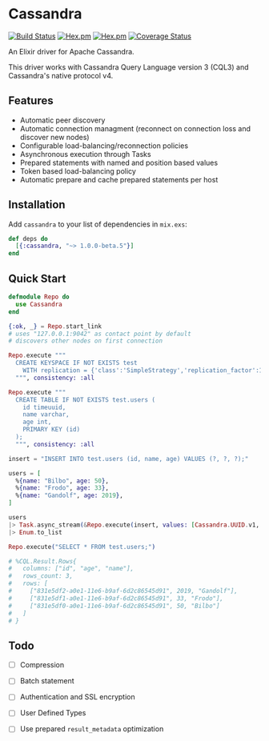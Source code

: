 # Cassandra

[![Build Status](https://travis-ci.org/cafebazaar/elixir-cassandra.svg?branch=master)](https://travis-ci.org/cafebazaar/elixir-cassandra)
[![Hex.pm](https://img.shields.io/hexpm/v/cassandra.svg?maxAge=2592000)](https://hex.pm/packages/cassandra)
[![Hex.pm](https://img.shields.io/hexpm/l/cassandra.svg?maxAge=2592000)](https://github.com/cafebazaar/elixir-cassandra/blob/master/LICENSE.md)
[![Coverage Status](https://coveralls.io/repos/github/cafebazaar/elixir-cassandra/badge.svg?branch=master)](https://coveralls.io/github/cafebazaar/elixir-cassandra?branch=master)

An Elixir driver for Apache Cassandra.

This driver works with Cassandra Query Language version 3 (CQL3) and Cassandra's native protocol v4.

## Features

* Automatic peer discovery
* Automatic connection managment (reconnect on connection loss and discover new nodes)
* Configurable load-balancing/reconnection policies
* Asynchronous execution through Tasks
* Prepared statements with named and position based values
* Token based load-balancing policy
* Automatic prepare and cache prepared statements per host

## Installation

Add `cassandra` to your list of dependencies in `mix.exs`:

```elixir
def deps do
  [{:cassandra, "~> 1.0.0-beta.5"}]
end
```

## Quick Start

```elixir
defmodule Repo do
  use Cassandra
end

{:ok, _} = Repo.start_link
# uses "127.0.0.1:9042" as contact point by default
# discovers other nodes on first connection

Repo.execute """
  CREATE KEYSPACE IF NOT EXISTS test
    WITH replication = {'class':'SimpleStrategy','replication_factor':1};
  """, consistency: :all

Repo.execute """
  CREATE TABLE IF NOT EXISTS test.users (
    id timeuuid,
    name varchar,
    age int,
    PRIMARY KEY (id)
  );
  """, consistency: :all

insert = "INSERT INTO test.users (id, name, age) VALUES (?, ?, ?);"

users = [
  %{name: "Bilbo", age: 50},
  %{name: "Frodo", age: 33},
  %{name: "Gandolf", age: 2019},
]

users
|> Task.async_stream(&Repo.execute(insert, values: [Cassandra.UUID.v1, &1.name, &1.age]))
|> Enum.to_list

Repo.execute("SELECT * FROM test.users;")

# %CQL.Result.Rows{
#   columns: ["id", "age", "name"],
#   rows_count: 3,
#   rows: [
#     ["831e5df2-a0e1-11e6-b9af-6d2c86545d91", 2019, "Gandolf"],
#     ["831e5df1-a0e1-11e6-b9af-6d2c86545d91", 33, "Frodo"],
#     ["831e5df0-a0e1-11e6-b9af-6d2c86545d91", 50, "Bilbo"]
#   ]
# }
```

## Todo

* [ ] Compression
* [ ] Batch statement
* [ ] Authentication and SSL encryption
* [ ] User Defined Types
* [ ] Use prepared `result_metadata` optimization

